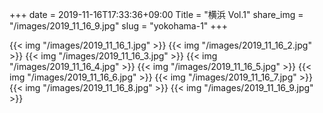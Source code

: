 +++
date  = 2019-11-16T17:33:36+09:00
Title = "横浜 Vol.1"
share_img = "/images/2019_11_16_9.jpg"
slug = "yokohama-1"
+++

{{< img "/images/2019_11_16_1.jpg" >}}
{{< img "/images/2019_11_16_2.jpg" >}}
{{< img "/images/2019_11_16_3.jpg" >}}
{{< img "/images/2019_11_16_4.jpg" >}}
{{< img "/images/2019_11_16_5.jpg" >}}
{{< img "/images/2019_11_16_6.jpg" >}}
{{< img "/images/2019_11_16_7.jpg" >}}
{{< img "/images/2019_11_16_8.jpg" >}}
{{< img "/images/2019_11_16_9.jpg" >}}